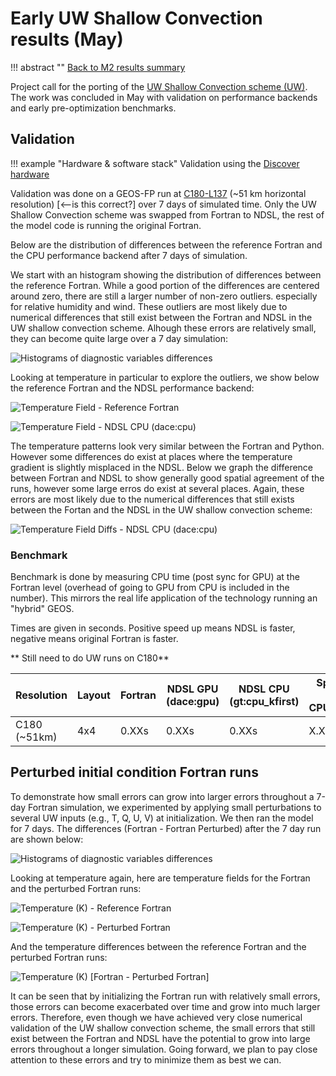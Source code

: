 # Early UW Shallow Convection results (May)

!!! abstract ""
    [Back to M2 results summary](summary.md)

Project call for the porting of the [UW Shallow Convection scheme (UW)](../../../GEOS/components/moist/UW.md). The work was concluded in May with validation on performance backends and early pre-optimization benchmarks.

## Validation

!!! example "Hardware & software stack"
    Validation using the [Discover hardware](./summary.md#hardware)

Validation was done on a GEOS-FP run at [C180-L137](https://geos-esm.github.io/SMT-Nebulae/GEOS/) (~51 km horizontal resolution) [<--is this correct?] over 7 days of simulated time. Only the UW Shallow Convection scheme was swapped from Fortran to NDSL, the rest of the model code is running the original Fortran.

Below are the distribution of differences between the reference Fortran and the CPU performance backend after 7 days of simulation.

We start with an histogram showing the distribution of differences between the reference Fortran. While a good portion of the differences are centered around zero,
there are still a larger number of non-zero outliers. especially for relative humidity and wind. These outliers are most likely due to numerical differences that still exist between the Fortran and NDSL in the UW shallow convection scheme. Alhough these errors are relatively small, they can become quite large over a 7 day simulation:

![Histograms of diagnostic variables differences](../img/UW_hist__dace_cpu_v_Fortran__sfc.png)

Looking at temperature in particular to explore the outliers, we show below the reference Fortran and the NDSL performance backend:

![Temperature Field - Reference Fortran](../img/UW_T_fortran_world.png)

![Temperature Field - NDSL CPU (dace:cpu)](../img/UW_T_dacecpu_world.png)

The temperature patterns look very similar between the Fortran and Python. However some differences do exist at places where the temperature gradient is slightly misplaced in the NDSL. Below we graph the difference between Fortran and NDSL to show generally good spatial agreement of the runs, however some large erros do exist at several places. Again, these errors are most likely due to the numerical differences that still exists between the Fortan and the NDSL in the UW shallow convection scheme:

![Temperature Field Diffs - NDSL CPU (dace:cpu)](../img/UW_T_diff_world.png)

### Benchmark

Benchmark is done by measuring CPU time (post sync for GPU) at the Fortran level (overhead of going to GPU from CPU is included in the number). This mirrors the real life application of the technology running an "hybrid" GEOS.

Times are given in seconds. Positive speed up means NDSL is faster, negative means original Fortran is faster.

** Still need to do UW runs on C180**

| Resolution   | Layout | Fortran | NDSL GPU (dace:gpu) | NDSL CPU (gt:cpu_kfirst) | Speed up CPU/GPU | Speed up CPU/CPU |
| ----------   | ------ | ------- | ------------------- | ------------------------ | ---------------- | ---------------- |
| C180 (~51km) | 4x4    | 0.XXs   | 0.XXs               | 0.XXs                    | X.XXx            | -X.XXx           |


## Perturbed initial condition Fortran runs
To demonstrate how small errors can grow into larger errors throughout a 7-day Fortran simulation, we experimented by applying small perturbations to several UW inputs (e.g., T, Q, U, V) at initialization. We then ran the model for 7 days. The differences (Fortran - Fortran Perturbed) after the 7 day run are shown below:

![Histograms of diagnostic variables differences](../img/hist__fortran_perturbed_v_Fortran__sfc.png)

Looking at temperature again, here are temperature fields for the Fortran and the perturbed Fortran runs: 

![Temperature (K) - Reference Fortran](../img/UW_T_fortran_world.png)

![Temperature (K) - Perturbed Fortran](../img/T_fortran_perturbed_world.png)

And the temperature differences between the reference Fortran and the perturbed Fortran runs:

![Temperature (K) [Fortran - Perturbed Fortran]](../img/T_diff_world_perturbed.png)

It can be seen that by initializing the Fortran run with relatively small errors, those errors can become exacerbated over time and grow into much larger errors. Therefore, even though we have achieved very close numerical validation of the UW shallow convection scheme, the small errors that still exist between the Fortran and NDSL have the potential to grow into large errors throughout a longer simulation. Going forward, we plan to pay close attention to these errors and try to minimize them as best we can.